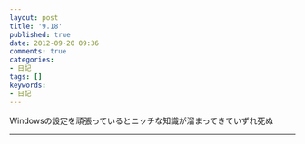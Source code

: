 ```yaml
---
layout: post
title: '9.18'
published: true
date: 2012-09-20 09:36
comments: true
categories:
- 日記
tags: []
keywords:
- 日記
---
```

Windowsの設定を頑張っているとニッチな知識が溜まってきていずれ死ぬ

---

